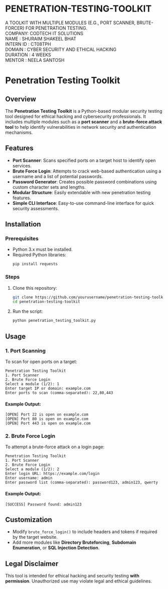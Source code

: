 # PENETRATION-TESTING-TOOLKIT
A TOOLKIT WITH MULTIPLE  MODULES (E.G., PORT SCANNER,  BRUTE-FORCER) FOR PENETRATION  TESTING.<br>
 COMPANY: CODTECH IT SOLUTIONS <br>
 NAME : SHURAIM SHAKEEL BHAT<br>
 INTERN  ID : CT08TPH<br>
 DOMAIN : CYBER SECURITY AND ETHICAL HACKING<br>
 DURATION : 4 WEEKS<br>
 MENTOR : NEELA SANTOSH<br>
 # Penetration Testing Toolkit

## Overview
The **Penetration Testing Toolkit** is a Python-based modular security testing tool designed for ethical hacking and cybersecurity professionals. It includes multiple modules such as a **port scanner** and a **brute-force attack tool** to help identify vulnerabilities in network security and authentication mechanisms.

## Features
- **Port Scanner**: Scans specified ports on a target host to identify open services.
- **Brute Force Login**: Attempts to crack web-based authentication using a username and a list of potential passwords.
- **Password Generator**: Creates possible password combinations using custom character sets and lengths.
- **Modular Structure**: Easily extendable with new penetration testing features.
- **Simple CLI Interface**: Easy-to-use command-line interface for quick security assessments.

## Installation
### Prerequisites
- Python 3.x must be installed.
- Required Python libraries:
  ```bash
  pip install requests
  ```

### Steps
1. Clone this repository:
   ```bash
   git clone https://github.com/yourusername/penetration-testing-toolkit.git
   cd penetration-testing-toolkit
   ```
2. Run the script:
   ```bash
   python penetration_testing_toolkit.py
   ```

## Usage
### 1. Port Scanning
To scan for open ports on a target:
```plaintext
Penetration Testing Toolkit
1. Port Scanner
2. Brute Force Login
Select a module (1/2): 1
Enter target IP or domain: example.com
Enter ports to scan (comma-separated): 22,80,443
```
#### Example Output:
```plaintext
[OPEN] Port 22 is open on example.com
[OPEN] Port 80 is open on example.com
[OPEN] Port 443 is open on example.com
```

### 2. Brute Force Login
To attempt a brute-force attack on a login page:
```plaintext
Penetration Testing Toolkit
1. Port Scanner
2. Brute Force Login
Select a module (1/2): 2
Enter login URL: https://example.com/login
Enter username: admin
Enter password list (comma-separated): password123, admin123, qwerty
```
#### Example Output:
```plaintext
[SUCCESS] Password found: admin123
```

## Customization
- Modify `brute_force_login()` to include headers and tokens if required by the target website.
- Add more modules like **Directory Bruteforcing**, **Subdomain Enumeration**, or **SQL Injection Detection**.

## Legal Disclaimer
This tool is intended for ethical hacking and security testing **with permission**. Unauthorized use may violate legal and ethical guidelines.





